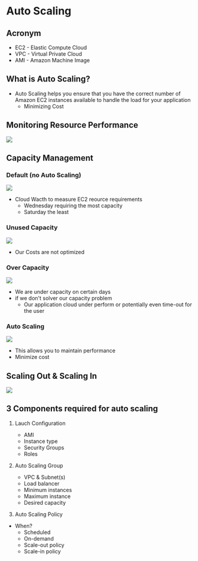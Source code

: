 # Auto Scaling

## Acronym
* EC2 - Elastic Compute Cloud
* VPC - Virtual Private Cloud
* AMI - Amazon Machine Image

## What is Auto Scaling?
* Auto Scaling helps you ensure that you have the correct
  number of Amazon EC2 instances available to handle the load
  for your application
    * Minimizing Cost

## Monitoring Resource Performance
[<img src="https://i.imgur.com/rjpzThV.png">](https://i.imgur.com/rjpzThV.png)

## Capacity Management
### Default (no Auto Scaling)

[<img src="https://i.imgur.com/orSnsMK.png">](https://i.imgur.com/orSnsMK.png)

   * Cloud Wacth to measure EC2 reource requirements
      * Wednesday requiring the most capacity
      * Saturday the least

### Unused Capacity

[<img src="https://i.imgur.com/Y0a53sq.png">](https://i.imgur.com/Y0a53sq.png)

   * Our Costs are not optimized


### Over Capacity

[<img src="https://i.imgur.com/qYbrU4T.png">](https://i.imgur.com/qYbrU4T.png)
* We are under capacity on certain days
* if we don't solver our capacity problem
  * Our application cloud under perform or potentially even time-out for the user

### Auto Scaling
[<img src="https://i.imgur.com/c8Z6nm6.png">](https://i.imgur.com/c8Z6nm6.png)
* This allows you to maintain performance
* Minimize cost

## Scaling Out & Scaling In
[<img src="https://i.imgur.com/NCSONHz.png">](https://i.imgur.com/NCSONHz.png)

## 3 Components required for auto scaling
1) Lauch Configuration
    * AMI
    * Instance type
    * Security Groups
    * Roles

2) Auto Scaling Group
    * VPC & Subnet(s)
    * Load balancer
    * Minimum instances
    * Maximum instance
    * Desired capacity
    
3) Auto Scaling Policy
  * When?
    * Scheduled
    * On-demand
    * Scale-out policy
    * Scale-in policy
